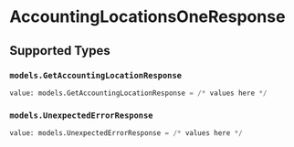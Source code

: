 # AccountingLocationsOneResponse


## Supported Types

### `models.GetAccountingLocationResponse`

```python
value: models.GetAccountingLocationResponse = /* values here */
```

### `models.UnexpectedErrorResponse`

```python
value: models.UnexpectedErrorResponse = /* values here */
```

